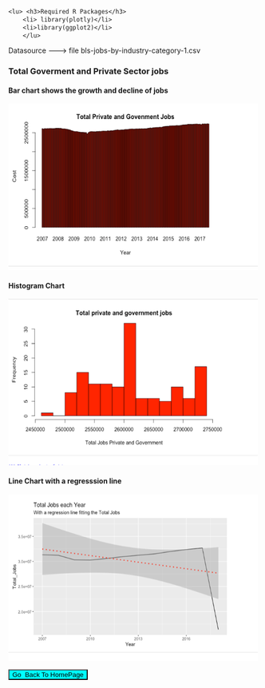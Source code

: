 
<!DOCTYPE html>
<html>
<body>

    
   
    
    <lu> <h3>Required R Packages</h3>
        <li> library(plotly)</li>
        <li>library(ggplot2)</li> 
        </lu>
<p>Datasource ---> file bls-jobs-by-industry-category-1.csv </p>

<h3>Total Goverment and Private Sector jobs </h3>
<h4> Bar chart shows the growth and decline of jobs  </h4>
<img src="../images/Jobs/Barchart.png" alt="Trulli" width="500" height="333">
<h4> Histogram Chart</h4>
<img src="../images/Jobs/Histgram Chart.png" alt="Trulli" width="500" height="333">
<h4>Line Chart with a regresssion line </h4>
<img src="../images/Jobs/Regression Line.png" alt="Trulli" width="500" height="333">
   
 
</p>





<input  style="width:160;height:124; background-color:aqua"  type="button" onclick="location.href='https:/clarkec77.github.io';" value="Go  Back To HomePage" />

</body>
</html>